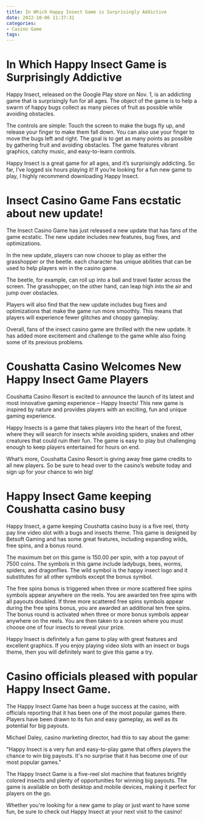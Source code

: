 ```yaml
---
title: In Which Happy Insect Game is Surprisingly Addictive
date: 2022-10-06 11:37:31
categories:
- Casino Game
tags:
---
```



#  In Which Happy Insect Game is Surprisingly Addictive

Happy Insect, released on the Google Play store on Nov. 1, is an addicting game that is surprisingly fun for all ages. The object of the game is to help a swarm of happy bugs collect as many pieces of fruit as possible while avoiding obstacles.

The controls are simple: Touch the screen to make the bugs fly up, and release your finger to make them fall down. You can also use your finger to move the bugs left and right. The goal is to get as many points as possible by gathering fruit and avoiding obstacles. The game features vibrant graphics, catchy music, and easy-to-learn controls.

Happy Insect is a great game for all ages, and it’s surprisingly addicting. So far, I’ve logged six hours playing it! If you’re looking for a fun new game to play, I highly recommend downloading Happy Insect.

#  Insect Casino Game Fans ecstatic about new update!

The Insect Casino Game has just released a new update that has fans of the game ecstatic. The new update includes new features, bug fixes, and optimizations.

In the new update, players can now choose to play as either the grasshopper or the beetle. each character has unique abilities that can be used to help players win in the casino game.

The beetle, for example, can roll up into a ball and travel faster across the screen. The grasshopper, on the other hand, can leap high into the air and jump over obstacles.

Players will also find that the new update includes bug fixes and optimizations that make the game run more smoothly. This means that players will experience fewer glitches and choppy gameplay.

Overall, fans of the insect casino game are thrilled with the new update. It has added more excitement and challenge to the game while also fixing some of its previous problems.

#  Coushatta Casino Welcomes New Happy Insect Game Players

Coushatta Casino Resort is excited to announce the launch of its latest and most innovative gaming experience – Happy Insects! This new game is inspired by nature and provides players with an exciting, fun and unique gaming experience.

Happy Insects is a game that takes players into the heart of the forest, where they will search for insects while avoiding spiders, snakes and other creatures that could ruin their fun. The game is easy to play but challenging enough to keep players entertained for hours on end.

What’s more, Coushatta Casino Resort is giving away free game credits to all new players. So be sure to head over to the casino’s website today and sign up for your chance to win big!

#  Happy Insect Game keeping Coushatta casino busy

Happy Insect, a game keeping Coushatta casino busy is a five reel, thirty pay line video slot with a bugs and insects theme. This game is designed by Betsoft Gaming and has some great features, including expanding wilds, free spins, and a bonus round.

The maximum bet on this game is 150.00 per spin, with a top payout of 7500 coins. The symbols in this game include ladybugs, bees, worms, spiders, and dragonflies. The wild symbol is the happy insect logo and it substitutes for all other symbols except the bonus symbol.

The free spins bonus is triggered when three or more scattered free spins symbols appear anywhere on the reels. You are awarded ten free spins with all payouts doubled. If three more scattered free spins symbols appear during the free spins bonus, you are awarded an additional ten free spins. The bonus round is activated when three or more bonus symbols appear anywhere on the reels. You are then taken to a screen where you must choose one of four insects to reveal your prize.

Happy Insect is definitely a fun game to play with great features and excellent graphics. If you enjoy playing video slots with an insect or bugs theme, then you will definitely want to give this game a try.

#  Casino officials pleased with popular Happy Insect Game.

The Happy Insect Game has been a huge success at the casino, with officials reporting that it has been one of the most popular games there. Players have been drawn to its fun and easy gameplay, as well as its potential for big payouts.

Michael Daley, casino marketing director, had this to say about the game:

"Happy Insect is a very fun and easy-to-play game that offers players the chance to win big payouts. It's no surprise that it has become one of our most popular games."

The Happy Insect Game is a five-reel slot machine that features brightly colored insects and plenty of opportunities for winning big payouts. The game is available on both desktop and mobile devices, making it perfect for players on the go.

Whether you're looking for a new game to play or just want to have some fun, be sure to check out Happy Insect at your next visit to the casino!